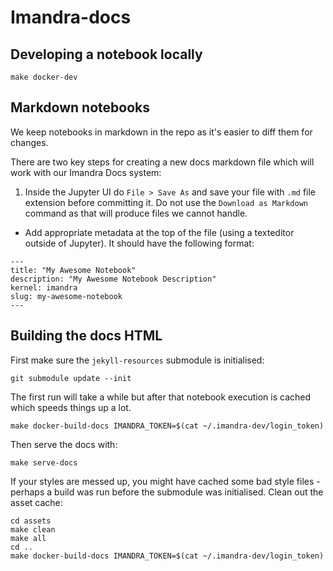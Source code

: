 # Imandra-docs

## Developing a notebook locally

```
make docker-dev
```

## Markdown notebooks

We keep notebooks in markdown in the repo as it's easier to diff them for changes.

There are two key steps for creating a new docs markdown file which will work with our Imandra Docs system:

1. Inside the Jupyter UI do `File > Save As` and save your file with `.md` file extension before committing it. Do not use the `Download as Markdown` command as that will produce files we cannot handle.
- Add appropriate metadata at the top of the file (using a texteditor outside of Jupyter). It should have the following format:

```
---
title: "My Awesome Notebook"
description: "My Awesome Notebook Description"
kernel: imandra
slug: my-awesome-notebook
---
```


## Building the docs HTML

First make sure the `jekyll-resources` submodule is initialised:

```
git submodule update --init
```

The first run will take a while but after that notebook execution is cached which speeds things up a lot.

```
make docker-build-docs IMANDRA_TOKEN=$(cat ~/.imandra-dev/login_token)
```

Then serve the docs with:

```
make serve-docs
```

If your styles are messed up, you might have cached some bad style files - perhaps a build was run before the submodule was initialised. Clean out the asset cache:

```
cd assets
make clean
make all
cd ..
make docker-build-docs IMANDRA_TOKEN=$(cat ~/.imandra-dev/login_token)
```
